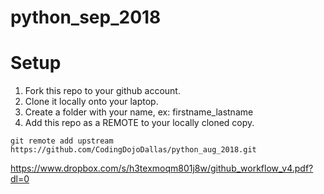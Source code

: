 # python_sep_2018

# Setup
1. Fork this repo to your github account.
2. Clone it locally onto your laptop.
3. Create a folder with your name, ex: firstname_lastname
4. Add this repo as a REMOTE to your locally cloned copy.
 ```
 git remote add upstream https://github.com/CodingDojoDallas/python_aug_2018.git
 ```
https://www.dropbox.com/s/h3texmoqm801j8w/github_workflow_v4.pdf?dl=0
